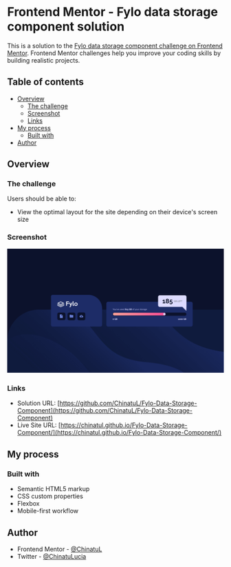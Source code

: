 # Frontend Mentor - Fylo data storage component solution

This is a solution to the [Fylo data storage component challenge on Frontend Mentor](https://www.frontendmentor.io/challenges/fylo-data-storage-component-1dZPRbV5n). Frontend Mentor challenges help you improve your coding skills by building realistic projects.

## Table of contents

-   [Overview](#overview)
    -   [The challenge](#the-challenge)
    -   [Screenshot](#screenshot)
    -   [Links](#links)
-   [My process](#my-process)
    -   [Built with](#built-with)
-   [Author](#author)

## Overview

### The challenge

Users should be able to:

-   View the optimal layout for the site depending on their device's screen size

### Screenshot

![](./screenshots/fylo-data-storage-component-desktop-design.png)

### Links

-   Solution URL: [https://github.com/ChinatuL/Fylo-Data-Storage-Component](https://github.com/ChinatuL/Fylo-Data-Storage-Component)
-   Live Site URL: [https://chinatul.github.io/Fylo-Data-Storage-Component/](https://chinatul.github.io/Fylo-Data-Storage-Component/)

## My process

### Built with

-   Semantic HTML5 markup
-   CSS custom properties
-   Flexbox
-   Mobile-first workflow

## Author

-   Frontend Mentor - [@ChinatuL](https://www.frontendmentor.io/profile/ChinatuL)
-   Twitter - [@ChinatuLucia](https://www.twitter.com/ChinatuLucia)
